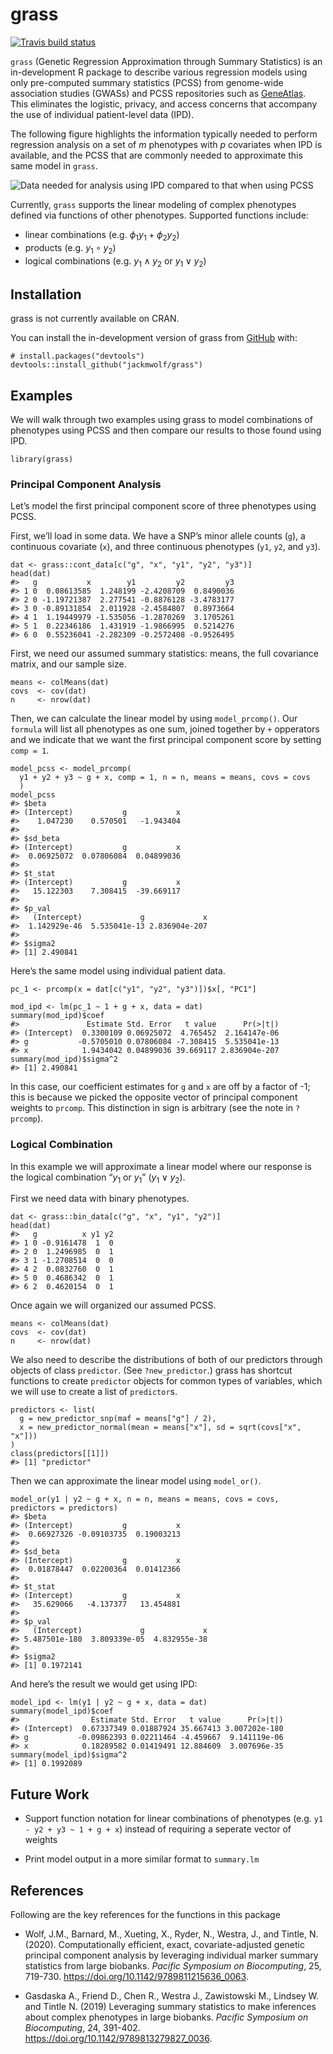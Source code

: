 
<!-- README.md is generated from README.Rmd. Please edit that file -->

# grass

<!-- badges: start -->

[![Travis build
status](https://travis-ci.com/jackmwolf/grass.svg?branch=master)](https://travis-ci.com/jackmwolf/grass)
<!-- badges: end -->

`grass` (Genetic Regression Approximation through Summary Statistics) is
an in-development R package to describe various regression models using
only pre-computed summary statistics (PCSS) from genome-wide association
studies (GWASs) and PCSS repositories such as
[GeneAtlas](http://geneatlas.roslin.ed.ac.uk/). This eliminates the
logistic, privacy, and access concerns that accompany the use of
individual patient-level data (IPD).

The following figure highlights the information typically needed to
perform regression analysis on a set of *m* phenotypes with *p*
covariates when IPD is available, and the PCSS that are commonly needed
to approximate this same model in `grass`.

![Data needed for analysis using IPD compared to that when using
PCSS](./man/figures/IPDvsPCSS.png)

Currently, `grass` supports the linear modeling of complex phenotypes
defined via functions of other phenotypes. Supported functions include:

-   linear combinations
    (e.g. *ϕ*<sub>1</sub>*y*<sub>1</sub> + *ϕ*<sub>2</sub>*y*<sub>2</sub>)
-   products (e.g. *y*<sub>1</sub> ∘ *y*<sub>2</sub>)
-   logical combinations (e.g. *y*<sub>1</sub> ∧ *y*<sub>2</sub> or
    *y*<sub>1</sub> ∨ *y*<sub>2</sub>)

## Installation

grass is not currently available on CRAN.

You can install the in-development version of grass from
[GitHub](https://github.com/) with:

    # install.packages("devtools")
    devtools::install_github("jackmwolf/grass")

## Examples

We will walk through two examples using grass to model combinations of
phenotypes using PCSS and then compare our results to those found using
IPD.

    library(grass)

### Principal Component Analysis

Let’s model the first principal component score of three phenotypes
using PCSS.

First, we’ll load in some data. We have a SNP’s minor allele counts
(`g`), a continuous covariate (`x`), and three continuous phenotypes
(`y1`, `y2`, and `y3`).

    dat <- grass::cont_data[c("g", "x", "y1", "y2", "y3")]
    head(dat)
    #>   g           x        y1         y2         y3
    #> 1 0  0.08613585  1.248199 -2.4208709  0.8490036
    #> 2 0 -1.19721387  2.277541 -0.8876128 -3.4783177
    #> 3 0 -0.89131854  2.011928 -2.4584807  0.8973664
    #> 4 1  1.19449979 -1.535056 -1.2870269  3.1705261
    #> 5 1  0.22346186  1.431919 -1.9866995  0.5214276
    #> 6 0  0.55236041 -2.282309 -0.2572408 -0.9526495

First, we need our assumed summary statistics: means, the full
covariance matrix, and our sample size.

    means <- colMeans(dat)
    covs  <- cov(dat)
    n     <- nrow(dat)

Then, we can calculate the linear model by using `model_prcomp()`. Our
`formula` will list all phenotypes as one sum, joined together by `+`
opperators and we indicate that we want the first principal component
score by setting `comp = 1`.

    model_pcss <- model_prcomp(
      y1 + y2 + y3 ~ g + x, comp = 1, n = n, means = means, covs = covs
      )
    model_pcss
    #> $beta
    #> (Intercept)           g           x 
    #>    1.047230    0.570501   -1.943404 
    #> 
    #> $sd_beta
    #> (Intercept)           g           x 
    #>  0.06925072  0.07806084  0.04899036 
    #> 
    #> $t_stat
    #> (Intercept)           g           x 
    #>   15.122303    7.308415  -39.669117 
    #> 
    #> $p_val
    #>   (Intercept)             g             x 
    #>  1.142929e-46  5.535041e-13 2.836904e-207 
    #> 
    #> $sigma2
    #> [1] 2.490841

Here’s the same model using individual patient data.

    pc_1 <- prcomp(x = dat[c("y1", "y2", "y3")])$x[, "PC1"]

    mod_ipd <- lm(pc_1 ~ 1 + g + x, data = dat)
    summary(mod_ipd)$coef
    #>               Estimate Std. Error   t value      Pr(>|t|)
    #> (Intercept)  0.3300109 0.06925072  4.765452  2.164147e-06
    #> g           -0.5705010 0.07806084 -7.308415  5.535041e-13
    #> x            1.9434042 0.04899036 39.669117 2.836904e-207
    summary(mod_ipd)$sigma^2
    #> [1] 2.490841

In this case, our coefficient estimates for `g` and `x` are off by a
factor of -1; this is because we picked the opposite vector of principal
component weights to `prcomp`. This distinction in sign is arbitrary
(see the note in `?prcomp`).

### Logical Combination

In this example we will approximate a linear model where our response is
the logical combination “*y*<sub>1</sub> or *y*<sub>1</sub>”
(*y*<sub>1</sub> ∨ *y*<sub>2</sub>).

First we need data with binary phenotypes.

    dat <- grass::bin_data[c("g", "x", "y1", "y2")]
    head(dat)
    #>   g          x y1 y2
    #> 1 0 -0.9161478  1  0
    #> 2 0  1.2496985  0  1
    #> 3 1 -1.2708514  0  0
    #> 4 2  0.0832760  0  1
    #> 5 0  0.4686342  0  1
    #> 6 2  0.4620154  0  1

Once again we will organized our assumed PCSS.

    means <- colMeans(dat)
    covs  <- cov(dat)
    n     <- nrow(dat)

We also need to describe the distributions of both of our predictors
through objects of class `predictor`. (See `?new_predictor`.) grass has
shortcut functions to create `predictor` objects for common types of
variables, which we will use to create a list of `predictor`s.

    predictors <- list(
      g = new_predictor_snp(maf = means["g"] / 2),
      x = new_predictor_normal(mean = means["x"], sd = sqrt(covs["x", "x"]))
    )
    class(predictors[[1]])
    #> [1] "predictor"

Then we can approximate the linear model using `model_or()`.

    model_or(y1 | y2 ~ g + x, n = n, means = means, covs = covs, predictors = predictors)
    #> $beta
    #> (Intercept)           g           x 
    #>  0.66927326 -0.09103735  0.19003213 
    #> 
    #> $sd_beta
    #> (Intercept)           g           x 
    #>  0.01878447  0.02200364  0.01412366 
    #> 
    #> $t_stat
    #> (Intercept)           g           x 
    #>   35.629066   -4.137377   13.454881 
    #> 
    #> $p_val
    #>   (Intercept)             g             x 
    #> 5.487501e-180  3.809339e-05  4.832955e-38 
    #> 
    #> $sigma2
    #> [1] 0.1972141

And here’s the result we would get using IPD:

    model_ipd <- lm(y1 | y2 ~ g + x, data = dat)
    summary(model_ipd)$coef
    #>                Estimate Std. Error   t value      Pr(>|t|)
    #> (Intercept)  0.67337349 0.01887924 35.667413 3.007202e-180
    #> g           -0.09862393 0.02211464 -4.459667  9.141119e-06
    #> x            0.18289582 0.01419491 12.884609  3.007696e-35
    summary(model_ipd)$sigma^2
    #> [1] 0.1992089

## Future Work

-   Support function notation for linear combinations of phenotypes
    (e.g. `y1 - y2 + y3 ~ 1 + g + x`) instead of requiring a seperate
    vector of weights

-   Print model output in a more similar format to `summary.lm`

## References

Following are the key references for the functions in this package

-   Wolf, J.M., Barnard, M., Xueting, X., Ryder, N., Westra, J., and
    Tintle, N. (2020). Computationally efficient, exact,
    covariate-adjusted genetic principal component analysis by
    leveraging individual marker summary statistics from large biobanks.
    *Pacific Symposium on Biocomputing*, 25, 719-730.
    <https://doi.org/10.1142/9789811215636_0063>.

-   Gasdaska A., Friend D., Chen R., Westra J., Zawistowski M.,
    Lindsey W. and Tintle N. (2019) Leveraging summary statistics to
    make inferences about complex phenotypes in large biobanks. *Pacific
    Symposium on Biocomputing*, 24, 391-402.
    <https://doi.org/10.1142/9789813279827_0036>.
